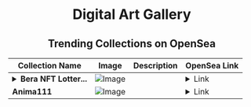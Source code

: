 <div align="center">

# Digital Art Gallery

## Trending Collections on OpenSea

| Collection Name                       | Image                                                                                     | Description                       | OpenSea Link                                                                                          |
|---------------------------------------|-------------------------------------------------------------------------------------------|-----------------------------------|--------------------------------------------------------------------------------------------------------|
| **<details><summary>Bera NFT Lotter...</summary>Bera NFT Lottery</details>** | ![Image](https://i.seadn.io/s/raw/files/bcbb073ab4ce2f4806926629bb02f383.jpg?w=500&auto=format?w=200&auto=format) |  | <details><summary>Link</summary>[Bera NFT Lottery](https://opensea.io/collection/bera-nft-lottery-1196)</details> |
| **Anima111** | ![Image](https://i.seadn.io/s/raw/files/73e8187fad8e3afc276be9ae13b8015f.jpg?w=500&auto=format?w=200&auto=format) |  | <details><summary>Link</summary>[Anima111](https://opensea.io/collection/anima111)</details> |

</div>